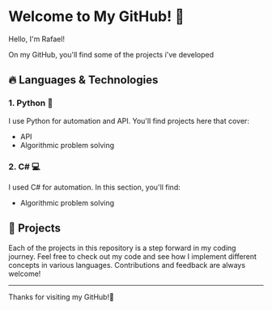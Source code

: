 # Welcome to My GitHub! 👋

Hello, I'm Rafael!

On my GitHub, you'll find some of the projects i've developed

## 🔥 Languages & Technologies

### 1. Python 🐍
I use Python for automation and API. You'll find projects here that cover:
- API
- Algorithmic problem solving

### 2. C# 💻
I used C# for automation. In this section, you'll find:
- Algorithmic problem solving

## 🌟 Projects
Each of the projects in this repository is a step forward in my coding journey. Feel free to check out my code and see how I implement different concepts in various languages. Contributions and feedback are always welcome!

---

Thanks for visiting my GitHub!🚀
